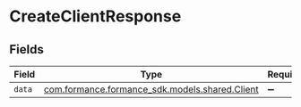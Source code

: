 # CreateClientResponse


## Fields

| Field                                                                           | Type                                                                            | Required                                                                        | Description                                                                     |
| ------------------------------------------------------------------------------- | ------------------------------------------------------------------------------- | ------------------------------------------------------------------------------- | ------------------------------------------------------------------------------- |
| `data`                                                                          | [com.formance.formance_sdk.models.shared.Client](../../models/shared/Client.md) | :heavy_minus_sign:                                                              | N/A                                                                             |